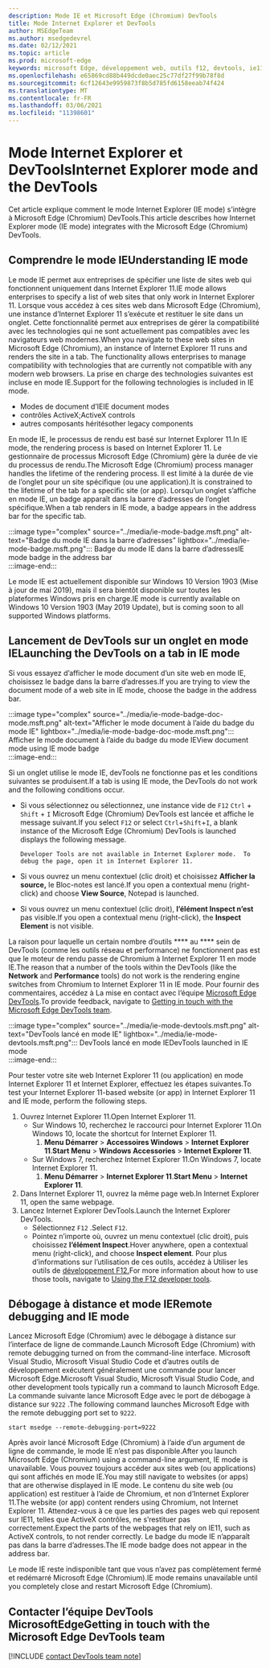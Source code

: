 ```yaml
---
description: Mode IE et Microsoft Edge (Chromium) DevTools
title: Mode Internet Explorer et DevTools
author: MSEdgeTeam
ms.author: msedgedevrel
ms.date: 02/12/2021
ms.topic: article
ms.prod: microsoft-edge
keywords: microsoft Edge, développement web, outils f12, devtools, ie11, internet explorer 11, mode ie
ms.openlocfilehash: e65869cd88b449dcde0aec25c77df27f99b78f8d
ms.sourcegitcommit: 6cf12643e9959873f8b5d785fd6158eeab74f424
ms.translationtype: MT
ms.contentlocale: fr-FR
ms.lasthandoff: 03/06/2021
ms.locfileid: "11398601"
---
```

# <a name="internet-explorer-mode-and-the-devtools"></a><span data-ttu-id="8e195-104">Mode Internet Explorer et DevTools</span><span class="sxs-lookup"><span data-stu-id="8e195-104">Internet Explorer mode and the DevTools</span></span>  

<span data-ttu-id="8e195-105">Cet article explique comment le mode Internet Explorer \(IE mode\) s’intègre à Microsoft Edge \(Chromium\) DevTools.</span><span class="sxs-lookup"><span data-stu-id="8e195-105">This article describes how Internet Explorer mode \(IE mode\) integrates with the Microsoft Edge \(Chromium\) DevTools.</span></span>  

## <a name="understanding-ie-mode"></a><span data-ttu-id="8e195-106">Comprendre le mode IE</span><span class="sxs-lookup"><span data-stu-id="8e195-106">Understanding IE mode</span></span>  

<span data-ttu-id="8e195-107">Le mode IE permet aux entreprises de spécifier une liste de sites web qui fonctionnent uniquement dans Internet Explorer 11.</span><span class="sxs-lookup"><span data-stu-id="8e195-107">IE mode allows enterprises to specify a list of web sites that only work in Internet Explorer 11.</span></span>  <span data-ttu-id="8e195-108">Lorsque vous accédez à ces sites web dans Microsoft Edge \(Chromium\), une instance d’Internet Explorer 11 s’exécute et restituer le site dans un onglet.  Cette fonctionnalité permet aux entreprises de gérer la compatibilité avec les technologies qui ne sont actuellement pas compatibles avec les navigateurs web modernes.</span><span class="sxs-lookup"><span data-stu-id="8e195-108">When you navigate to these web sites in Microsoft Edge \(Chromium\), an instance of Internet Explorer 11 runs and renders the site in a tab.  The functionality allows enterprises to manage compatibility with technologies that are currently not compatible with any modern web browsers.</span></span>  <span data-ttu-id="8e195-109">La prise en charge des technologies suivantes est incluse en mode IE.</span><span class="sxs-lookup"><span data-stu-id="8e195-109">Support for the following technologies is included in IE mode.</span></span>  

*   <span data-ttu-id="8e195-110">Modes de document d’IE</span><span class="sxs-lookup"><span data-stu-id="8e195-110">IE document modes</span></span>  
*   <span data-ttu-id="8e195-111">contrôles ActiveX;</span><span class="sxs-lookup"><span data-stu-id="8e195-111">ActiveX controls</span></span>  
*   <span data-ttu-id="8e195-112">autres composants hérités</span><span class="sxs-lookup"><span data-stu-id="8e195-112">other legacy components</span></span>  

<span data-ttu-id="8e195-113">En mode IE, le processus de rendu est basé sur Internet Explorer 11.</span><span class="sxs-lookup"><span data-stu-id="8e195-113">In IE mode, the rendering process is based on Internet Explorer 11.</span></span>  <span data-ttu-id="8e195-114">Le gestionnaire de processus Microsoft Edge \(Chromium\) gère la durée de vie du processus de rendu.</span><span class="sxs-lookup"><span data-stu-id="8e195-114">The Microsoft Edge \(Chromium\) process manager handles the lifetime of the rendering process.</span></span>  <span data-ttu-id="8e195-115">Il est limité à la durée de vie de l’onglet pour un site spécifique \(ou une application\).</span><span class="sxs-lookup"><span data-stu-id="8e195-115">It is constrained to the lifetime of the tab for a specific site \(or app\).</span></span>  <span data-ttu-id="8e195-116">Lorsqu’un onglet s’affiche en mode IE, un badge apparaît dans la barre d’adresses de l’onglet spécifique.</span><span class="sxs-lookup"><span data-stu-id="8e195-116">When a tab renders in IE mode, a badge appears in the address bar for the specific tab.</span></span>  

:::image type="complex" source="../media/ie-mode-badge.msft.png" alt-text="Badge du mode IE dans la barre d’adresses" lightbox="../media/ie-mode-badge.msft.png":::
   <span data-ttu-id="8e195-118">Badge du mode IE dans la barre d’adresses</span><span class="sxs-lookup"><span data-stu-id="8e195-118">IE mode badge in the address bar</span></span>  
:::image-end:::  

<span data-ttu-id="8e195-119">Le mode IE est actuellement disponible sur Windows 10 Version 1903 \(Mise à jour de mai 2019\), mais il sera bientôt disponible sur toutes les plateformes Windows pris en charge.</span><span class="sxs-lookup"><span data-stu-id="8e195-119">IE mode is currently available on Windows 10 Version 1903 \(May 2019 Update\), but is coming soon to all supported Windows platforms.</span></span>  

## <a name="launching-the-devtools-on-a-tab-in-ie-mode"></a><span data-ttu-id="8e195-120">Lancement de DevTools sur un onglet en mode IE</span><span class="sxs-lookup"><span data-stu-id="8e195-120">Launching the DevTools on a tab in IE mode</span></span>  

<span data-ttu-id="8e195-121">Si vous essayez d’afficher le mode document d’un site web en mode IE, choisissez le badge dans la barre d’adresses.</span><span class="sxs-lookup"><span data-stu-id="8e195-121">If you are trying to view the document mode of a web site in IE mode, choose the badge in the address bar.</span></span>  

:::image type="complex" source="../media/ie-mode-badge-doc-mode.msft.png" alt-text="Afficher le mode document à l’aide du badge du mode IE" lightbox="../media/ie-mode-badge-doc-mode.msft.png":::
   <span data-ttu-id="8e195-123">Afficher le mode document à l’aide du badge du mode IE</span><span class="sxs-lookup"><span data-stu-id="8e195-123">View document mode using IE mode badge</span></span>  
:::image-end:::  

<span data-ttu-id="8e195-124">Si un onglet utilise le mode IE, devTools ne fonctionne pas et les conditions suivantes se produisent.</span><span class="sxs-lookup"><span data-stu-id="8e195-124">If a tab is using IE mode, the DevTools do not work and the following conditions occur.</span></span>

*   <span data-ttu-id="8e195-125">Si vous sélectionnez ou sélectionnez, une instance vide de `F12` `Ctrl` + `Shift` + `I` Microsoft Edge \(Chromium\) DevTools est lancée et affiche le message suivant.</span><span class="sxs-lookup"><span data-stu-id="8e195-125">If you select `F12` or select `Ctrl`+`Shift`+`I`, a blank instance of the Microsoft Edge \(Chromium\) DevTools is launched displays the following message.</span></span>  
    
    ```text
    Developer Tools are not available in Internet Explorer mode.  To debug the page, open it in Internet Explorer 11.
    ```  
    
*   <span data-ttu-id="8e195-126">Si vous ouvrez un menu contextuel \(clic droit\) et choisissez **Afficher la source,** le Bloc-notes est lancé.</span><span class="sxs-lookup"><span data-stu-id="8e195-126">If you open a contextual menu \(right-click\) and choose **View Source**, Notepad is launched.</span></span>  
*   <span data-ttu-id="8e195-127">Si vous ouvrez un menu contextuel \(clic droit\), **l’élément Inspect n’est** pas visible.</span><span class="sxs-lookup"><span data-stu-id="8e195-127">If you open a contextual menu \(right-click\), the **Inspect Element** is not visible.</span></span>  

<span data-ttu-id="8e195-128">La raison pour laquelle un certain nombre d’outils \*\*\*\* au \*\*\*\* sein de DevTools \(comme les outils réseau et performance\) ne fonctionnent pas est que le moteur de rendu passe de Chromium à Internet Explorer 11 en mode IE.</span><span class="sxs-lookup"><span data-stu-id="8e195-128">The reason that a number of the tools within the DevTools \(like the **Network** and **Performance** tools\) do not work is the rendering engine switches from Chromium to Internet Explorer 11 in IE mode.</span></span>  <span data-ttu-id="8e195-129">Pour fournir des commentaires, accédez à La mise en contact avec l’équipe [Microsoft Edge DevTools](#getting-in-touch-with-the-microsoft-edge-devtools-team).</span><span class="sxs-lookup"><span data-stu-id="8e195-129">To provide feedback, navigate to [Getting in touch with the Microsoft Edge DevTools team](#getting-in-touch-with-the-microsoft-edge-devtools-team).</span></span>  

:::image type="complex" source="../media/ie-mode-devtools.msft.png" alt-text="DevTools lancé en mode IE" lightbox="../media/ie-mode-devtools.msft.png":::
   <span data-ttu-id="8e195-131">DevTools lancé en mode IE</span><span class="sxs-lookup"><span data-stu-id="8e195-131">DevTools launched in IE mode</span></span>  
:::image-end:::  

<span data-ttu-id="8e195-132">Pour tester votre site web Internet Explorer 11 \(ou application\) en mode Internet Explorer 11 et Internet Explorer, effectuez les étapes suivantes.</span><span class="sxs-lookup"><span data-stu-id="8e195-132">To test your Internet Explorer 11-based website \(or app\) in Internet Explorer 11 and IE mode, perform the following steps.</span></span>  

1.  <span data-ttu-id="8e195-133">Ouvrez Internet Explorer 11.</span><span class="sxs-lookup"><span data-stu-id="8e195-133">Open Internet Explorer 11.</span></span>  
    *   <span data-ttu-id="8e195-134">Sur Windows 10, recherchez le raccourci pour Internet Explorer 11.</span><span class="sxs-lookup"><span data-stu-id="8e195-134">On Windows 10, locate the shortcut for Internet Explorer 11.</span></span>
        1.  <span data-ttu-id="8e195-135">**Menu Démarrer**  >  **Accessoires Windows**  >  **Internet Explorer 11**.</span><span class="sxs-lookup"><span data-stu-id="8e195-135">**Start Menu** > **Windows Accessories** > **Internet Explorer 11**.</span></span>  
    *   <span data-ttu-id="8e195-136">Sur Windows 7, recherchez Internet Explorer 11.</span><span class="sxs-lookup"><span data-stu-id="8e195-136">On Windows 7, locate Internet Explorer 11.</span></span>
        1.  <span data-ttu-id="8e195-137">**Menu Démarrer**  >  **Internet Explorer 11**.</span><span class="sxs-lookup"><span data-stu-id="8e195-137">**Start Menu** > **Internet Explorer 11**.</span></span>  
1.  <span data-ttu-id="8e195-138">Dans Internet Explorer 11, ouvrez la même page web.</span><span class="sxs-lookup"><span data-stu-id="8e195-138">In Internet Explorer 11, open the same webpage.</span></span>  
1.  <span data-ttu-id="8e195-139">Lancez Internet Explorer DevTools.</span><span class="sxs-lookup"><span data-stu-id="8e195-139">Launch the Internet Explorer DevTools.</span></span>  
    *   <span data-ttu-id="8e195-140">Sélectionnez `F12` .</span><span class="sxs-lookup"><span data-stu-id="8e195-140">Select `F12`.</span></span>  
    *   <span data-ttu-id="8e195-141">Pointez n’importe où, ouvrez un menu contextuel \(clic droit\), puis choisissez **l’élément Inspect**.</span><span class="sxs-lookup"><span data-stu-id="8e195-141">Hover anywhere, open a contextual menu \(right-click\), and choose **Inspect element**.</span></span>  <span data-ttu-id="8e195-142">Pour plus d’informations sur l’utilisation de ces outils, accédez à Utiliser les outils de [développement F12.][PreviousVersionsWindowsInternetExplorerDeveloperSamplesbg182326]</span><span class="sxs-lookup"><span data-stu-id="8e195-142">For more information about how to use those tools, navigate to [Using the F12 developer tools][PreviousVersionsWindowsInternetExplorerDeveloperSamplesbg182326].</span></span>  

## <a name="remote-debugging-and-ie-mode"></a><span data-ttu-id="8e195-143">Débogage à distance et mode IE</span><span class="sxs-lookup"><span data-stu-id="8e195-143">Remote debugging and IE mode</span></span>  

<span data-ttu-id="8e195-144">Lancez Microsoft Edge \(Chromium\) avec le débogage à distance sur l’interface de ligne de commande.</span><span class="sxs-lookup"><span data-stu-id="8e195-144">Launch Microsoft Edge \(Chromium\) with remote debugging turned on from the command-line interface.</span></span>  <span data-ttu-id="8e195-145">Microsoft Visual Studio, Microsoft Visual Studio Code et d’autres outils de développement exécutent généralement une commande pour lancer Microsoft Edge.</span><span class="sxs-lookup"><span data-stu-id="8e195-145">Microsoft Visual Studio, Microsoft Visual Studio Code, and other development tools typically run a command to launch Microsoft Edge.</span></span>  <span data-ttu-id="8e195-146">La commande suivante lance Microsoft Edge avec le port de débogage à distance sur `9222` .</span><span class="sxs-lookup"><span data-stu-id="8e195-146">The following command launches Microsoft Edge with the remote debugging port set to `9222`.</span></span>  

```shell
start msedge --remote-debugging-port=9222
```  

<span data-ttu-id="8e195-147">Après avoir lancé Microsoft Edge \(Chromium\) à l’aide d’un argument de ligne de commande, le mode IE n’est pas disponible.</span><span class="sxs-lookup"><span data-stu-id="8e195-147">After you launch Microsoft Edge \(Chromium\) using a command-line argument, IE mode is unavailable.</span></span>  <span data-ttu-id="8e195-148">Vous pouvez toujours accéder aux sites web \(ou applications\) qui sont affichés en mode IE.</span><span class="sxs-lookup"><span data-stu-id="8e195-148">You may still navigate to websites \(or apps\) that are otherwise displayed in IE mode.</span></span>  <span data-ttu-id="8e195-149">Le contenu du site web \(ou application\) est restituer à l’aide de Chromium, et non d’Internet Explorer 11.</span><span class="sxs-lookup"><span data-stu-id="8e195-149">The website \(or app\) content renders using Chromium, not Internet Explorer 11.</span></span>  <span data-ttu-id="8e195-150">Attendez-vous à ce que les parties des pages web qui reposent sur IE11, telles que ActiveX contrôles, ne s’restituer pas correctement.</span><span class="sxs-lookup"><span data-stu-id="8e195-150">Expect the parts of the webpages that rely on IE11, such as ActiveX controls, to not render correctly.</span></span>  <span data-ttu-id="8e195-151">Le badge du mode IE n’apparaît pas dans la barre d’adresses.</span><span class="sxs-lookup"><span data-stu-id="8e195-151">The IE mode badge does not appear in the address bar.</span></span>  

<span data-ttu-id="8e195-152">Le mode IE reste indisponible tant que vous n’avez pas complètement fermé et redémarré Microsoft Edge \(Chromium\).</span><span class="sxs-lookup"><span data-stu-id="8e195-152">IE mode remains unavailable until you completely close and restart Microsoft Edge \(Chromium\).</span></span>  

## <a name="getting-in-touch-with-the-microsoft-edge-devtools-team"></a><span data-ttu-id="8e195-153">Contacter l’équipe DevTools MicrosoftEdge</span><span class="sxs-lookup"><span data-stu-id="8e195-153">Getting in touch with the Microsoft Edge DevTools team</span></span>  

[!INCLUDE [contact DevTools team note](../includes/contact-devtools-team-note.md)]  

<!-- links -->  

[PreviousVersionsWindowsInternetExplorerDeveloperSamplesbg182326]: /previous-versions/windows/internet-explorer/ie-developer/samples/bg182326(v%3dvs.85) "Utilisation des outils de développement F12 | Documents Microsoft"  
